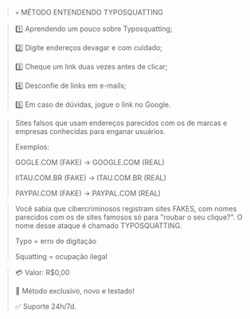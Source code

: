 > 💀 MÉTODO ENTENDENDO TYPOSQUATTING

> 1️⃣ Aprendendo um pouco sobre Typosquatting;
>
> 2️⃣ Digite endereços devagar e com cuidado;
>
> 3️⃣ Cheque um link duas vezes antes de clicar;
>
> 4️⃣ Desconfie de links em e-mails;
>
> 5️⃣ Em caso de dúvidas, jogue o link no Google.

> Sites falsos que usam endereços parecidos com os de marcas e empresas conhecidas para enganar usuários.
>
> Exemplos:
>
> GOGLE.COM (FAKE) -> GOOGLE.COM (REAL)
>
> IITAU.COM.BR (FAKE) -> ITAU.COM.BR (REAL)
>
> PAYPAI.COM (FAKE) -> PAYPAL.COM (REAL)

> Você sabia que cibercriminosos registram sites FAKES, com nomes parecidos com os de sites famosos só para "roubar o seu clique?". O nome desse ataque é chamado TYPOSQUATTING.
>
> Typo = erro de digitação
>
> Squatting = ocupação ilegal

> 💳 Valor: R$0,00
>
> 🌟 Método exclusivo, novo e testado!
>
> ✅ Suporte 24h/7d.
